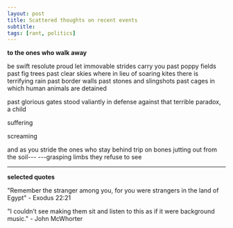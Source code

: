 ```yaml
---
layout: post
title: Scattered thoughts on recent events
subtitle: 
tags: [rant, politics]
---
```


**to the ones who walk away**

be swift resolute proud let immovable strides carry you
past poppy fields past fig trees past clear skies where in lieu of soaring kites there is terrifying rain
past border walls past stones and slingshots past cages in which human animals are detained

past glorious gates stood valiantly in defense against that terrible paradox, a child

suffering

screaming

and as you stride the ones who stay behind trip on bones jutting out from the soil---
---grasping limbs they refuse to see

---
**selected quotes**

"Remember the stranger among you, for you were strangers in the land of Egypt" - Exodus 22:21

"I couldn’t see making them sit and listen to this as if it were background music." - John McWhorter
<!--stackedit_data:
eyJoaXN0b3J5IjpbNTA3ODY2MDk1LDI3MTUwNzI2NCwxNDExMT
czOTUzXX0=
-->
